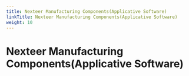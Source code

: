 ```yaml
---
title: Nexteer Manufacturing Components(Applicative Software)
linkTitle: Nexteer Manufacturing Components(Applicative Software)
weight: 10
---
```


# Nexteer Manufacturing Components(Applicative Software)
